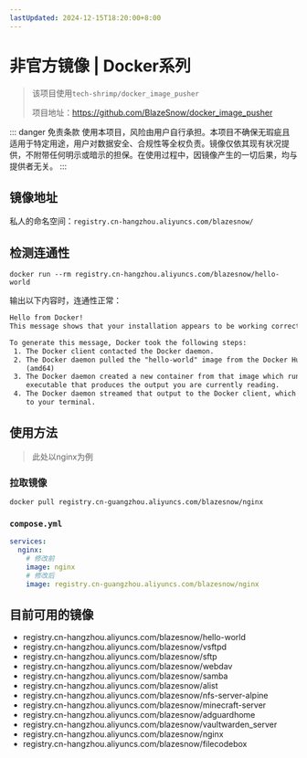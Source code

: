 ```yaml
---
lastUpdated: 2024-12-15T18:20:00+8:00
---
```


# 非官方镜像 | Docker系列

> 该项目使用```tech-shrimp/docker_image_pusher```
>
> 项目地址：<https://github.com/BlazeSnow/docker_image_pusher>

::: danger 免责条款
使用本项目，风险由用户自行承担。本项目不确保无瑕疵且适用于特定用途，用户对数据安全、合规性等全权负责。镜像仅依其现有状况提供，不附带任何明示或暗示的担保。在使用过程中，因镜像产生的一切后果，均与提供者无关。
:::

## 镜像地址

私人的命名空间：```registry.cn-hangzhou.aliyuncs.com/blazesnow/```

## 检测连通性

```docker run --rm registry.cn-hangzhou.aliyuncs.com/blazesnow/hello-world```

输出以下内容时，连通性正常：

```txt
Hello from Docker!
This message shows that your installation appears to be working correctly.

To generate this message, Docker took the following steps:
 1. The Docker client contacted the Docker daemon.
 2. The Docker daemon pulled the "hello-world" image from the Docker Hub.
    (amd64)
 3. The Docker daemon created a new container from that image which runs the
    executable that produces the output you are currently reading.
 4. The Docker daemon streamed that output to the Docker client, which sent it
    to your terminal.
```

## 使用方法

> 此处以nginx为例

### 拉取镜像

```docker pull registry.cn-guangzhou.aliyuncs.com/blazesnow/nginx```

### ```compose.yml```

```yml
services:
  nginx:
    # 修改前
    image: nginx
    # 修改后
    image: registry.cn-guangzhou.aliyuncs.com/blazesnow/nginx
```

## 目前可用的镜像

- registry.cn-hangzhou.aliyuncs.com/blazesnow/hello-world
- registry.cn-hangzhou.aliyuncs.com/blazesnow/vsftpd
- registry.cn-hangzhou.aliyuncs.com/blazesnow/sftp
- registry.cn-hangzhou.aliyuncs.com/blazesnow/webdav
- registry.cn-hangzhou.aliyuncs.com/blazesnow/samba
- registry.cn-hangzhou.aliyuncs.com/blazesnow/alist
- registry.cn-hangzhou.aliyuncs.com/blazesnow/nfs-server-alpine
- registry.cn-hangzhou.aliyuncs.com/blazesnow/minecraft-server
- registry.cn-hangzhou.aliyuncs.com/blazesnow/adguardhome
- registry.cn-hangzhou.aliyuncs.com/blazesnow/vaultwarden_server
- registry.cn-hangzhou.aliyuncs.com/blazesnow/nginx
- registry.cn-hangzhou.aliyuncs.com/blazesnow/filecodebox